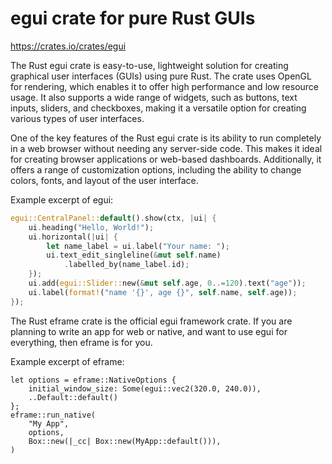 # egui crate for pure Rust GUIs

<https://crates.io/crates/egui>

The Rust egui crate is easy-to-use, lightweight solution for creating graphical user interfaces (GUIs) using pure Rust. The crate uses OpenGL for rendering, which enables it to offer high performance and low resource usage. It also supports a wide range of widgets, such as buttons, text inputs, sliders, and checkboxes, making it a versatile option for creating various types of user interfaces.

One of the key features of the Rust egui crate is its ability to run completely in a web browser without needing any server-side code. This makes it ideal for creating browser applications or web-based dashboards. Additionally, it offers a range of customization options, including the ability to change colors, fonts, and layout of the user interface.

Example excerpt of egui:

```rust
egui::CentralPanel::default().show(ctx, |ui| {
    ui.heading("Hello, World!");
    ui.horizontal(|ui| {
        let name_label = ui.label("Your name: ");
        ui.text_edit_singleline(&mut self.name)
            .labelled_by(name_label.id);
    });
    ui.add(egui::Slider::new(&mut self.age, 0..=120).text("age"));
    ui.label(format!("name '{}', age {}", self.name, self.age));
});
```

The Rust eframe crate is the official egui framework crate. If you are planning to write an app for web or native, and want to use egui for everything, then eframe is for you.

Example excerpt of eframe:

```
let options = eframe::NativeOptions {
    initial_window_size: Some(egui::vec2(320.0, 240.0)),
    ..Default::default()
};
eframe::run_native(
    "My App",
    options,
    Box::new(|_cc| Box::new(MyApp::default())),
)
```
